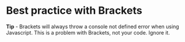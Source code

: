 # Best practice with Brackets

**Tip** - Brackets will always throw a console not defined error when using Javascript. This is a problem with Brackets, not your code. Ignore it.
